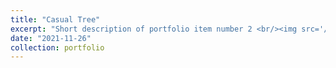 ```yaml
---
title: "Casual Tree"
excerpt: "Short description of portfolio item number 2 <br/><img src='/images/500x300.png'>"
date: "2021-11-26"
collection: portfolio
---
```

